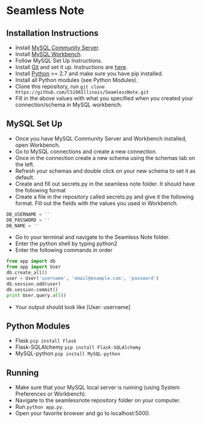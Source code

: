 # Seamless Note

## Installation Instructions
- Install [MySQL Community Server](https://dev.mysql.com/downloads/mysql/).
- Install [MySQL Workbench](https://dev.mysql.com/downloads/workbench/).
- Follow MySQL Set Up Instructions.
- Install [Git](https://git-scm.com/) and set it up. Instructions are [here](https://help.github.com/articles/set-up-git/).
- Install [Python](https://www.python.org/) >= 2.7 and make sure you have pip installed.
- Install all Python modules (see Python Modules).
- Clone this repository, run `git clone https://github.com/CS196Illinois/SeamlessNote.git`
- Fill in the above values with what you specified when you created your connection/schema in MySQL workbench.

## MySQL Set Up
- Once you have MySQL Community Server and Workbench installed, open Workbench.
- Go to MySQL connections and create a new connection.
- Once in the connection create a new schema using the schemas tab on the left.
- Refresh your schemas and double click on your new schema to set it as default.
- Create and fill out secrets.py in the seamless note folder. It should have the following format
- Create a file in the repository called secrets.py and give it the following format. Fill out the fields with the values you used in Workbench.
```python
DB_USERNAME = ''
DB_PASSWORD = ''
DB_NAME = ''
```
- Go to your terminal and navigate to the Seamless Note folder.
- Enter the python shell by typing python2
- Enter the following commands in order
```python
from app import db
from app import User
db.create_all()
user = User('username', 'email@example.com', 'password')
db.session.add(user)
db.session.commit()
print User.query.all()
```
- Your output should look like [User: username]

## Python Modules
- Flask `pip install Flask`
- Flask-SQLAlchemy `pip install Flask-SQLAlchemy`
- MySQL-python `pip install MySQL-python`

## Running
- Make sure that your MySQL local server is running (using System Preferences or Workbench).
- Navigate to the seamlessnote repository folder on your computer.
- Run `python app.py`.
- Open your favorite browser and go to localhost:5000.
